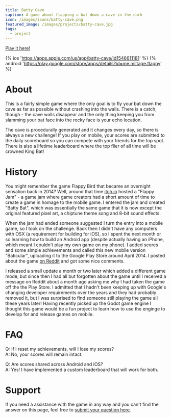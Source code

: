 ```yaml
---
title: Batty Cave
caption: A game about flapping a bat down a cave in the dark
icon: /images/icons/batty-cave.png
featured_image: /images/projects/batty-cave.jpg
tags:
  - project
---
```


[Play it here!](https://miltage.itch.io/batty-cave)  

{% ios 'https://apps.apple.com/us/app/batty-cave/id1546611181' %}
{% android 'https://play.google.com/store/apps/details?id=me.miltage.flappy' %}

# About

This is a fairly simple game where the only goal is to fly your bat down the cave as far as possible without crashing into the walls. There is a catch, though - the cave walls disappear and the only thing keeping you from slamming your bat face into the rocky face is your echo location.

The cave is procedurally generated and it changes every day, so there is always a new challenge! If you play on mobile, your scores are submitted to the daily scoreboard so you can compete with your friends for the top spot. There is also a lifetime leaderboard where the top flier of all time will be crowned King Bat!

# History

You might remember the game Flappy Bird that became an overnight sensation back in 2014? Well, around that time [itch.io](https://itch.io) hosted a "Flappy Jam" - a game jam where game creators had a short amount of time to create a game in homage to the mobile game. I entered the jam and created "Batty Bat", which was essentially the same game that it is now except the original featured pixel art, a chiptune theme song and 8-bit sound effects.

When the jam had ended someone suggested I turn the entry into a mobile game, so I took on the challenge. Back then I didn't have any computers with OSX (a requirement for building for iOS), so I spent the next month or so learning how to build an Android app (despite actually having an iPhone, which meant I couldn't play my own game on my phone).
I added scores and some simple achievements and called this new mobile version "Baticular", uploading it to the Google Play Store around April 2014. I posted about the game [on Reddit](https://www.reddit.com/r/IndieGaming/comments/23isas/released_my_first_android_game_yesterday/) and got some nice comments.

I released a small update a month or two later which added a different game mode, but since then I had all but forgotten about the game until I received a message on Reddit about a month ago asking me why I had taken the game off the the Play Store. I admitted that I hadn't been keeping up with Google's changing developer requirements over the years and they had probably removed it, but I was surprised to find someone still playing the game all these years later! Having recently picked up the Godot game engine I thought this game would be a fun project to learn how to use the enginge to develop for and release games on mobile.

# FAQ

Q: If I reset my achievements, will I lose my scores?  
A: No, your scores will remain intact.

Q: Are scores shared across Android and iOS?  
A: Yes! I have implemented a custom leaderboard that will work for both.

# Support

If you need a assistance with the game in any way and you can't find the answer on this page, feel free to [submit your question here](https://forms.gle/5zra9Ee1pbhkj8Hi8).
